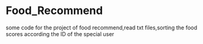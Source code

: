 # Food_Recommend
some code for the project of food recommend,read txt files,sorting the food scores according the ID of the special user
